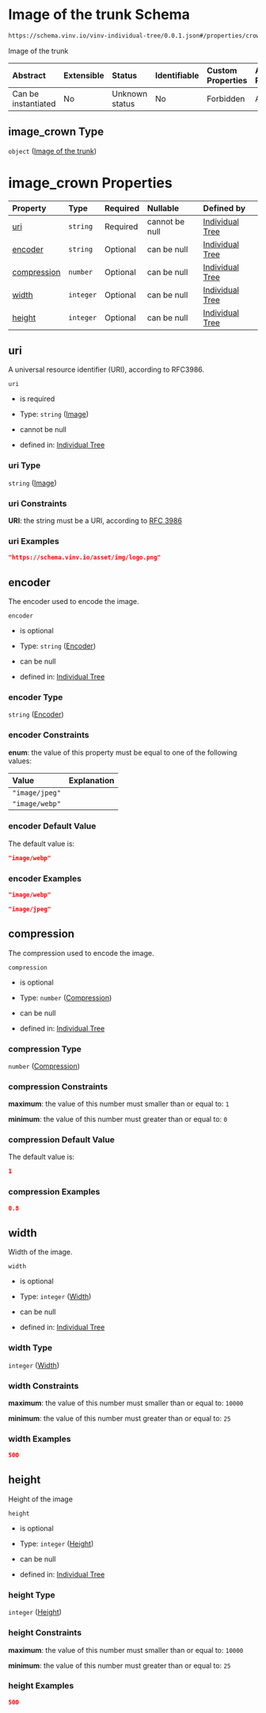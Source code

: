 # Image of the trunk Schema

```txt
https://schema.vinv.io/vinv-individual-tree/0.0.1.json#/properties/crown/properties/image_crown
```

Image of the trunk

| Abstract            | Extensible | Status         | Identifiable | Custom Properties | Additional Properties | Access Restrictions | Defined In                                                |
| :------------------ | :--------- | :------------- | :----------- | :---------------- | :-------------------- | :------------------ | :-------------------------------------------------------- |
| Can be instantiated | No         | Unknown status | No           | Forbidden         | Allowed               | none                | [0.0.1.doc.json\*](0.0.1.doc.json "open original schema") |

## image\_crown Type

`object` ([Image of the trunk](0-properties-trunk-definition-properties-image-of-the-trunk.md))

# image\_crown Properties

| Property                    | Type      | Required | Nullable       | Defined by                                                                                                                                                                                                                        |
| :-------------------------- | :-------- | :------- | :------------- | :-------------------------------------------------------------------------------------------------------------------------------------------------------------------------------------------------------------------------------- |
| [uri](#uri)                 | `string`  | Required | cannot be null | [Individual Tree](0-properties-trunk-definition-properties-image-of-the-trunk-properties-image.md "https://schema.vinv.io/vinv-individual-tree/0.0.1.json#/properties/trunk/properties/image_trunk/properties/uri")               |
| [encoder](#encoder)         | `string`  | Optional | can be null    | [Individual Tree](0-properties-trunk-definition-properties-image-of-the-trunk-properties-encoder.md "https://schema.vinv.io/vinv-individual-tree/0.0.1.json#/properties/trunk/properties/image_trunk/properties/encoder")         |
| [compression](#compression) | `number`  | Optional | can be null    | [Individual Tree](0-properties-trunk-definition-properties-image-of-the-trunk-properties-compression.md "https://schema.vinv.io/vinv-individual-tree/0.0.1.json#/properties/trunk/properties/image_trunk/properties/compression") |
| [width](#width)             | `integer` | Optional | can be null    | [Individual Tree](0-properties-trunk-definition-properties-image-of-the-trunk-properties-width.md "https://schema.vinv.io/vinv-individual-tree/0.0.1.json#/properties/trunk/properties/image_trunk/properties/width")             |
| [height](#height)           | `integer` | Optional | can be null    | [Individual Tree](0-properties-trunk-definition-properties-image-of-the-trunk-properties-height.md "https://schema.vinv.io/vinv-individual-tree/0.0.1.json#/properties/trunk/properties/image_trunk/properties/height")           |

## uri

A universal resource identifier (URI), according to RFC3986.

`uri`

*   is required

*   Type: `string` ([Image](0-properties-trunk-definition-properties-image-of-the-trunk-properties-image.md))

*   cannot be null

*   defined in: [Individual Tree](0-properties-trunk-definition-properties-image-of-the-trunk-properties-image.md "https://schema.vinv.io/vinv-individual-tree/0.0.1.json#/properties/trunk/properties/image_trunk/properties/uri")

### uri Type

`string` ([Image](0-properties-trunk-definition-properties-image-of-the-trunk-properties-image.md))

### uri Constraints

**URI**: the string must be a URI, according to [RFC 3986](https://tools.ietf.org/html/rfc3986 "check the specification")

### uri Examples

```json
"https://schema.vinv.io/asset/img/logo.png"
```

## encoder

The encoder used to encode the image.

`encoder`

*   is optional

*   Type: `string` ([Encoder](0-properties-trunk-definition-properties-image-of-the-trunk-properties-encoder.md))

*   can be null

*   defined in: [Individual Tree](0-properties-trunk-definition-properties-image-of-the-trunk-properties-encoder.md "https://schema.vinv.io/vinv-individual-tree/0.0.1.json#/properties/trunk/properties/image_trunk/properties/encoder")

### encoder Type

`string` ([Encoder](0-properties-trunk-definition-properties-image-of-the-trunk-properties-encoder.md))

### encoder Constraints

**enum**: the value of this property must be equal to one of the following values:

| Value          | Explanation |
| :------------- | :---------- |
| `"image/jpeg"` |             |
| `"image/webp"` |             |

### encoder Default Value

The default value is:

```json
"image/webp"
```

### encoder Examples

```json
"image/webp"
```

```json
"image/jpeg"
```

## compression

The compression used to encode the image.

`compression`

*   is optional

*   Type: `number` ([Compression](0-properties-trunk-definition-properties-image-of-the-trunk-properties-compression.md))

*   can be null

*   defined in: [Individual Tree](0-properties-trunk-definition-properties-image-of-the-trunk-properties-compression.md "https://schema.vinv.io/vinv-individual-tree/0.0.1.json#/properties/trunk/properties/image_trunk/properties/compression")

### compression Type

`number` ([Compression](0-properties-trunk-definition-properties-image-of-the-trunk-properties-compression.md))

### compression Constraints

**maximum**: the value of this number must smaller than or equal to: `1`

**minimum**: the value of this number must greater than or equal to: `0`

### compression Default Value

The default value is:

```json
1
```

### compression Examples

```json
0.8
```

## width

Width of the image.

`width`

*   is optional

*   Type: `integer` ([Width](0-properties-trunk-definition-properties-image-of-the-trunk-properties-width.md))

*   can be null

*   defined in: [Individual Tree](0-properties-trunk-definition-properties-image-of-the-trunk-properties-width.md "https://schema.vinv.io/vinv-individual-tree/0.0.1.json#/properties/trunk/properties/image_trunk/properties/width")

### width Type

`integer` ([Width](0-properties-trunk-definition-properties-image-of-the-trunk-properties-width.md))

### width Constraints

**maximum**: the value of this number must smaller than or equal to: `10000`

**minimum**: the value of this number must greater than or equal to: `25`

### width Examples

```json
500
```

## height

Height of the image

`height`

*   is optional

*   Type: `integer` ([Height](0-properties-trunk-definition-properties-image-of-the-trunk-properties-height.md))

*   can be null

*   defined in: [Individual Tree](0-properties-trunk-definition-properties-image-of-the-trunk-properties-height.md "https://schema.vinv.io/vinv-individual-tree/0.0.1.json#/properties/trunk/properties/image_trunk/properties/height")

### height Type

`integer` ([Height](0-properties-trunk-definition-properties-image-of-the-trunk-properties-height.md))

### height Constraints

**maximum**: the value of this number must smaller than or equal to: `10000`

**minimum**: the value of this number must greater than or equal to: `25`

### height Examples

```json
500
```
